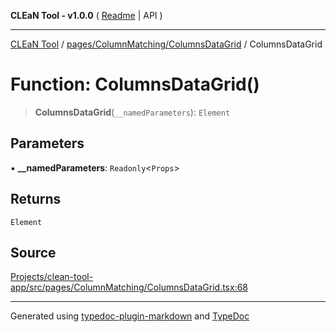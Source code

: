 **CLEaN Tool - v1.0.0** ( [Readme](../../../../README.md) \| API )

***

[CLEaN Tool](../../../../modules.md) / [pages/ColumnMatching/ColumnsDataGrid](../README.md) / ColumnsDataGrid

# Function: ColumnsDataGrid()

> **ColumnsDataGrid**(`__namedParameters`): `Element`

## Parameters

▪ **\_\_namedParameters**: `Readonly`\<`Props`\>

## Returns

`Element`

## Source

[Projects/clean-tool-app/src/pages/ColumnMatching/ColumnsDataGrid.tsx:68](https://github.com/yuckyh/clean-tool-app/)

***

Generated using [typedoc-plugin-markdown](https://www.npmjs.com/package/typedoc-plugin-markdown) and [TypeDoc](https://typedoc.org/)
